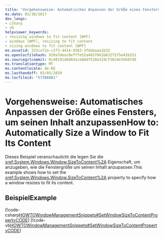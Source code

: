 ```yaml
---
title: 'Vorgehensweise: Automatisches Anpassen der Größe eines Fensters, um seinen Inhalt anzupassen'
ms.date: 03/30/2017
dev_langs:
- csharp
- vb
helpviewer_keywords:
- resizing windows to fit content [WPF]
- windows [WPF], resizing to fit content
- sizing windows to fit content [WPF]
ms.assetid: 333ca72a-c2f3-4414-9303-3fdabaaa1b32
ms.openlocfilehash: 920a7deac8efffe52a4837841b6327575e41b331
ms.sourcegitcommit: 0c48191d6d641ce88d7510e319cf38c0e35697d0
ms.translationtype: MT
ms.contentlocale: de-DE
ms.lasthandoff: 03/05/2019
ms.locfileid: "57366061"
---
```

# <a name="how-to-automatically-size-a-window-to-fit-its-content"></a><span data-ttu-id="3de1b-102">Vorgehensweise: Automatisches Anpassen der Größe eines Fensters, um seinen Inhalt anzupassen</span><span class="sxs-lookup"><span data-stu-id="3de1b-102">How to: Automatically Size a Window to Fit Its Content</span></span>
<span data-ttu-id="3de1b-103">Dieses Beispiel veranschaulicht die legen Sie die <xref:System.Windows.Window.SizeToContent%2A> Eigenschaft, um anzugeben, wie die Fenstergröße um seinen Inhalt anzupassen.</span><span class="sxs-lookup"><span data-stu-id="3de1b-103">This example shows how to set the <xref:System.Windows.Window.SizeToContent%2A> property to specify how a window resizes to fit its content.</span></span>  
  
## <a name="example"></a><span data-ttu-id="3de1b-104">Beispiel</span><span class="sxs-lookup"><span data-stu-id="3de1b-104">Example</span></span>  
 [!code-csharp[HOWTOWindowManagementSnippets#SetWindowSizeToContentPropertyCODE](~/samples/snippets/csharp/VS_Snippets_Wpf/HOWTOWindowManagementSnippets/CSharp/MainWindow.xaml.cs#setwindowsizetocontentpropertycode)]
 [!code-vb[HOWTOWindowManagementSnippets#SetWindowSizeToContentPropertyCODE](~/samples/snippets/visualbasic/VS_Snippets_Wpf/HOWTOWindowManagementSnippets/visualbasic/mainwindow.xaml.vb#setwindowsizetocontentpropertycode)]
